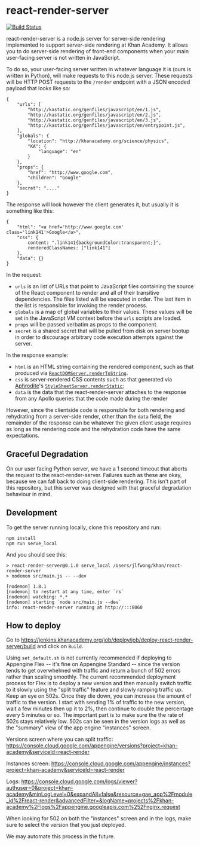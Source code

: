 # react-render-server

[![Build Status](https://travis-ci.org/Khan/react-render-server.svg?branch=master)](https://travis-ci.org/Khan/react-render-server)

react-render-server is a node.js server for server-side rendering implemented to
support server-side rendering at Khan Academy. It allows you to do server-side
rendering of front-end components when your main user-facing server is not
written in JavaScript.

To do so, your user-facing server written in whatever language it is (ours is
written in Python), will make requests to this node.js server. These requests
will be HTTP POST requests to the `/render` endpoint with a JSON encoded payload
that looks like so:

    {
        "urls": [
            "http://kastatic.org/genfiles/javascript/en/1.js",
            "http://kastatic.org/genfiles/javascript/en/2.js",
            "http://kastatic.org/genfiles/javascript/en/3.js",
            "http://kastatic.org/genfiles/javascript/en/entrypoint.js",
        ],
        "globals": {
            "location": "http://khanacademy.org/science/physics",
            "KA": {
                "language": "en"
            }
        },
        "props": {
            "href": "http://www.google.com",
            "children": "Google"
        },
        "secret": "...."
    }

The response will look however the client generates it, but usually it is
something like this:

    {
        "html": "<a href='http://www.google.com' class='link141'>Google</a>",
        "css": {
            content: ".link141{backgroundColor:transparent;}",
            renderedClassNames: ["link141"]
        },
        "data": {}
    }

In the request:

- `urls` is an list of URLs that point to JavaScript files containing the source
  of the React component to render and all of their transitive dependencies. The
  files listed will be executed in order. The last item in the list is
  responsible for invoking the render process.
- `globals` is a map of global variables to their values. These values will be
  set in the JavaScript VM context before the `urls` scripts are loaded.
- `props` will be passed verbatim as props to the component.
- `secret` is a shared secret that will be pulled from disk on server bootup in
  order to discourage arbitrary code execution attempts against the server.

In the response example:

- `html` is an HTML string containing the rendered component, such as that
  produced via [`ReactDOMServer.renderToString`][react-dom].
- `css` is server-rendered CSS contents such as that generated via
[Aphrodite][aphrodite]'s [`StyleSheetServer.renderStatic`][renderStatic];
- `data` is the data that the react-render-server attaches to the response from
  any Apollo queries that the code made during the render

However, since the clientside code is responsible for both rendering and rehydrating from a server-side render, other than the `data` field, the remainder of the response can be whatever the given client usage requires as long as the rendering code and the rehydration code have the same expectations.

## Graceful Degradation

On our user facing Python server, we have a 1 second timeout that aborts the
request to the react-render-server. Failures such as these are okay, because we
can fall back to doing client-side rendering. This isn't part of this
repository, but this server was designed with that graceful degradation
behaviour in mind.

## Development

To get the server running locally, clone this repository and run:

    npm install
    npm run serve_local

And you should see this:

    > react-render-server@0.1.0 serve_local /Users/jlfwong/khan/react-render-server
    > nodemon src/main.js -- --dev

    [nodemon] 1.8.1
    [nodemon] to restart at any time, enter `rs`
    [nodemon] watching: *.*
    [nodemon] starting `node src/main.js --dev`
    info: react-render-server running at http://:::8060

## How to deploy

Go to https://jenkins.khanacademy.org/job/deploy/job/deploy-react-render-server/build
and click on `Build`.

Using `set_default.sh` is not currently recommended if deploying to
Appengine Flex -- it's fine on Appengine Standard -- since the version
tends to get overwhelmed with traffic and return a bunch of 502 errors
rather than scaling smoothly. The current recommended deployment
process for Flex is to deploy a new version and then manually switch
traffic to it slowly using the "split traffic" feature and slowly
ramping traffic up. Keep an eye on 502s. Once they die down, you can
increase the amount of traffic to the version. I start with sending 1%
of traffic to the new version, wait a few minutes then up it to 2%,
then continue to double the percentage every 5 minutes or so. The
important part is to make sure the the rate of 502s stays relatively
low. 502s can be seen in the version logs as well as the "summary"
view of the app engine "instances" screen.

Versions screen where you can split traffic:
https://console.cloud.google.com/appengine/versions?project=khan-academy&serviceId=react-render

Instances screen:
https://console.cloud.google.com/appengine/instances?project=khan-academy&serviceId=react-render

Logs:
https://console.cloud.google.com/logs/viewer?authuser=0&project=khan-academy&minLogLevel=0&expandAll=false&resource=gae_app%2Fmodule_id%2Freact-render&advancedFilter=&logName=projects%2Fkhan-academy%2Flogs%2Fappengine.googleapis.com%252Fnginx.request

When looking for 502 on both the "instances" screen and in the logs, make sure
to select the version that you just deployed.

We may automate this process in the future.

[react-dom]: https://www.npmjs.com/package/react-dom
[aphrodite]: https://github.com/Khan/aphrodite
[renderStatic]: https://github.com/Khan/aphrodite#server-side-rendering
[vm]: https://nodejs.org/api/vm.html

